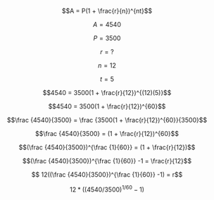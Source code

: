 $$A = P(1 + \frac{r}{n})^{nt}$$

$$A = 4540$$

$$P = 3500$$

$$r = ?$$

$$n = 12$$

$$t = 5$$

$$4540 = 3500(1 + \frac{r}{12})^{(12)(5)}$$

$$4540 = 3500(1 + \frac{r}{12})^{60}$$

$$\frac {4540}{3500} = \frac {3500(1 + \frac{r}{12})^{60}}{3500}$$

$$\frac {4540}{3500} = (1 + \frac{r}{12})^{60}$$

$$(\frac {4540}{3500})^{\frac {1}{60}} = (1 + \frac{r}{12})$$

$$(\frac {4540}{3500})^{\frac {1}{60}} -1 = \frac{r}{12}$$

$$ 12((\frac {4540}{3500})^{\frac {1}{60}} -1) = r$$

$$12*((4540/3500)^{1/60} -1)$$
